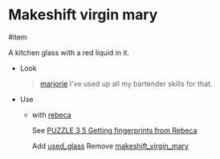 # Makeshift virgin mary

#item

A kitchen glass with a red liquid in it.

- Look
  > [marjorie](characters/marjorie.md)
  > I've used up all my bartender skills for that.
- Use
	- with [rebeca](../characters/rebeca.md)
		
		See [PUZZLE 3 5 Getting fingerprints from Rebeca](../gdd.md#PUZZLE%203%205%20Getting%20fingerprints%20from%20Rebeca)
		
		Add [used_glass](used_glass.md)
		Remove [makeshift_virgin_mary](makeshift_virgin_mary.md)